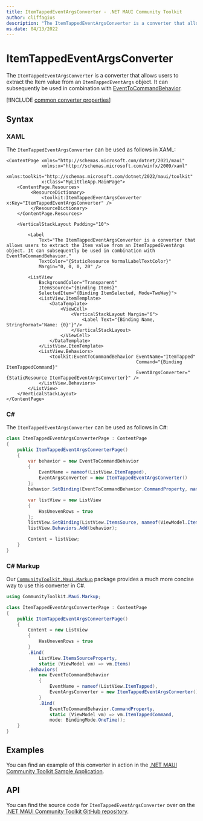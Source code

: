 ```yaml
---
title: ItemTappedEventArgsConverter - .NET MAUI Community Toolkit
author: cliffagius
description: "The ItemTappedEventArgsConverter is a converter that allows users to extract the Item value from an ItemTappedEventArgs object."
ms.date: 04/13/2022
---
```


# ItemTappedEventArgsConverter

The `ItemTappedEventArgsConverter` is a converter that allows users to extract the Item value from an `ItemTappedEventArgs` object. It can subsequently be used in combination with [EventToCommandBehavior](../behaviors/event-to-command-behavior.md).

[!INCLUDE [common converter properties](../includes/communitytoolkit-converter.md)]

## Syntax

### XAML

The `ItemTappedEventArgsConverter` can be used as follows in XAML:

```xaml
<ContentPage xmlns="http://schemas.microsoft.com/dotnet/2021/maui"
             xmlns:x="http://schemas.microsoft.com/winfx/2009/xaml"
             xmlns:toolkit="http://schemas.microsoft.com/dotnet/2022/maui/toolkit"
             x:Class="MyLittleApp.MainPage">
    <ContentPage.Resources>
         <ResourceDictionary>
             <toolkit:ItemTappedEventArgsConverter x:Key="ItemTappedEventArgsConverter" />
         </ResourceDictionary>
    </ContentPage.Resources>

    <VerticalStackLayout Padding="10">

        <Label
            Text="The ItemTappedEventArgsConverter is a converter that allows users to extract the Item value from an ItemTappedEventArgs object. It can subsequently be used in combination with EventToCommandBehavior."
            TextColor="{StaticResource NormalLabelTextColor}"
            Margin="0, 0, 0, 20" />

        <ListView
            BackgroundColor="Transparent"
            ItemsSource="{Binding Items}"
            SelectedItem="{Binding ItemSelected, Mode=TwoWay}">
            <ListView.ItemTemplate>
                <DataTemplate>
                    <ViewCell>
                        <VerticalStackLayout Margin="6">
                            <Label Text="{Binding Name, StringFormat='Name: {0}'}"/>
                        </VerticalStackLayout>
                    </ViewCell>
                </DataTemplate>
            </ListView.ItemTemplate>
            <ListView.Behaviors>
                <toolkit:EventToCommandBehavior EventName="ItemTapped"
                                                Command="{Binding ItemTappedCommand}"
                                                EventArgsConverter="{StaticResource ItemTappedEventArgsConverter}" />
            </ListView.Behaviors>
        </ListView>
    </VerticalStackLayout>
</ContentPage>
```



### C#

The `ItemTappedEventArgsConverter` can be used as follows in C#:

```csharp
class ItemTappedEventArgsConverterPage : ContentPage
{
    public ItemTappedEventArgsConverterPage()
    {
        var behavior = new EventToCommandBehavior
        {
            EventName = nameof(ListView.ItemTapped),
            EventArgsConverter = new ItemTappedEventArgsConverter()
        };
        behavior.SetBinding(EventToCommandBehavior.CommandProperty, nameof(ViewModel.ItemTappedCommand);

        var listView = new ListView 
        { 
            HasUnevenRows = true 
        };
        listView.SetBinding(ListView.ItemsSource, nameof(ViewModel.Items));
        listView.Behaviors.Add(behavior);

        Content = listView;
    }
}
```

### C# Markup

Our [`CommunityToolkit.Maui.Markup`](../markup/markup.md) package provides a much more concise way to use this converter in C#.

```csharp
using CommunityToolkit.Maui.Markup;

class ItemTappedEventArgsConverterPage : ContentPage
{
    public ItemTappedEventArgsConverterPage()
    {
        Content = new ListView
        {
            HasUnevenRows = true
        }
        .Bind(
            ListView.ItemsSourceProperty,
            static (ViewModel vm) => vm.Items)
        .Behaviors(
            new EventToCommandBehavior
            {
                EventName = nameof(ListView.ItemTapped),
                EventArgsConverter = new ItemTappedEventArgsConverter()
            }
            .Bind(
                EventToCommandBehavior.CommandProperty, 
                static (ViewModel vm) => vm.ItemTappedCommand,
                mode: BindingMode.OneTime));
    }
}
```

## Examples

You can find an example of this converter in action in the [.NET MAUI Community Toolkit Sample Application](https://github.com/CommunityToolkit/Maui/blob/main/samples/CommunityToolkit.Maui.Sample/Pages/Converters/ItemTappedEventArgsConverterPage.xaml).

## API

You can find the source code for `ItemTappedEventArgsConverter` over on the [.NET MAUI Community Toolkit GitHub repository](https://github.com/CommunityToolkit/Maui/blob/main/src/CommunityToolkit.Maui/Converters/ItemTappedEventArgsConverter.shared.cs).

